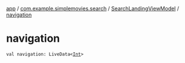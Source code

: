 [app](../../index.md) / [com.example.simplemovies.search](../index.md) / [SearchLandingViewModel](index.md) / [navigation](./navigation.md)

# navigation

`val navigation: LiveData<`[`Int`](https://kotlinlang.org/api/latest/jvm/stdlib/kotlin/-int/index.html)`>`
